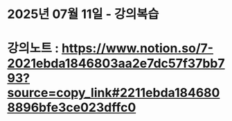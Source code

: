 # 2025년 07월 11일 - 강의복습

# 강의노트 : https://www.notion.so/7-2021ebda1846803aa2e7dc57f37bb793?source=copy_link#2211ebda1846808896bfe3ce023dffc0
